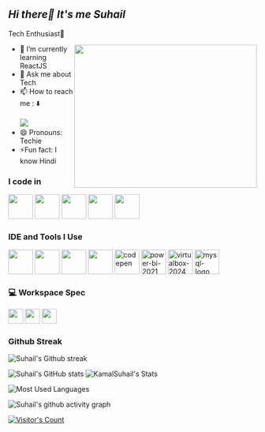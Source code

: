 ## _Hi there👋 It's me Suhail_

Tech Enthusiast🚀 

<img align="right" width="370" height="290" src="https://user-images.githubusercontent.com/74038190/219923823-bf1ce878-c6b8-4faa-be07-93e6b1006521.gif">       

- 🌱 I’m currently learning ReactJS
- 💬 Ask me about Tech
- 📫 How to reach me : ⬇️
<br /><br /> [<img src="https://img.shields.io/badge/LinkedIn-0077B5?style=for-the-badge&logo=linkedin&logoColor=white" />](https://www.linkedin.com/in/kamal-suhail/)
- 😄 Pronouns: Techie
- ⚡Fun fact: I know Hindi

### I code in
<img height="50" width="50" src="https://img.icons8.com/color/48/000000/java-coffee-cup-logo.png" /> <img height="50" width="50" src="https://img.icons8.com/color/48/000000/html-5.png" /> <img height="50" width="50" src="https://img.icons8.com/color/48/000000/css3.png" /> <img height="50" width="50" src="https://img.icons8.com/color/48/000000/bootstrap.png" /> <img height="50" width="50" src="https://img.icons8.com/color/48/000000/javascript.png"/> 

### IDE and Tools I Use
<img height="50" width="50" src="https://img.icons8.com/color/48/000000/visual-studio-code-2019.png"/> <img height="50" width="50" src="https://img.icons8.com/color/50/000000/git.png"/> <img height="50" src="https://img.icons8.com/color/480/null/notion--v1.png" /> <img width="50" height="50" src="https://img.icons8.com/color/50/obsidian.png"/> <img width="50" height="50" src="https://img.icons8.com/fluency/48/codepen.png" alt="codepen"/>  <img width="50" height="50" src="https://img.icons8.com/color/48/power-bi-2021.png" alt="power-bi-2021"/> <img width="50" height="50" src="https://img.icons8.com/color/48/virtualbox.png" alt="virtualbox-2024"/> <img width="50" height="50" src="https://img.icons8.com/fluency/48/mysql-logo.png" alt="mysql-logo"/>


### 💻 Workspace Spec
<img height="30" src="https://img.shields.io/badge/Dell-Inspiron_15_5000-999999?style=for-the-badge&logo=dell&logoColor=blue"/> <img height="30" src="https://img.shields.io/badge/Intel-Core_i5_11th-0071C5?style=for-the-badge&logo=intel&logoColor=blue"/> <img height="30" src="https://img.shields.io/badge/NVIDIA-GEFORCE_MX330-76B900?style=for-the-badge&logo=nvidia&logoColor=green"/> <br />


### Github Streak
![Suhail's Github streak](https://github-readme-streak-stats.herokuapp.com/?user=KamalSuhail&theme=gruvbox_duo&hide_border=true)<br/>

![Suhail's GitHub stats](https://github-readme-stats.vercel.app/api?username=KamalSuhail&theme=dark&show_icons=true&&hide=issues,contribs)
![KamalSuhail's Stats](https://github-readme-stats.vercel.app/api?username=KamalSuhail&theme=radical&show_icons=true&hide_border=true&count_private=true)

![Most Used Languages](https://github-readme-stats.vercel.app/api/top-langs/?username=KamalSuhail&theme=blue-green)

![Suhail's github activity graph](https://github-readme-activity-graph.vercel.app/graph?username=KamalSuhail&bg_color=000000&color=ffffff&line=29d926&point=ffffff&area=true&hide_border=true)

[![Visitor's Count](https://visitcount.itsvg.in/api?id=KamalSuhail&label=Profile%20Views&color=3&icon=7&pretty=false)](https://visitcount.itsvg.in)
